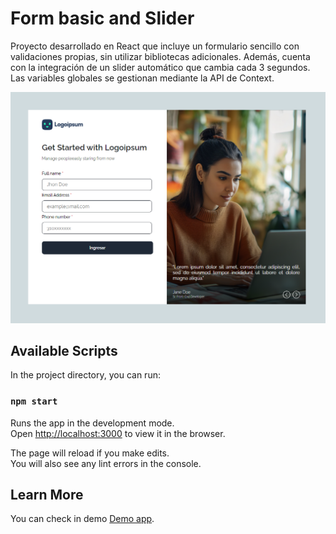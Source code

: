 # Form basic and Slider

Proyecto desarrollado en React que incluye un formulario sencillo con validaciones propias, sin utilizar bibliotecas adicionales. Además, cuenta con la integración de un slider automático que cambia cada 3 segundos. Las variables globales se gestionan mediante la API de Context.

![Descripción de la imagen](./image.png)

## Available Scripts

In the project directory, you can run:

### `npm start`

Runs the app in the development mode.\
Open [http://localhost:3000](http://localhost:3000) to view it in the browser.

The page will reload if you make edits.\
You will also see any lint errors in the console.

## Learn More

You can check in demo [Demo app](https://form-slider-hcvvuynq0-felipe-murcias-projects.vercel.app/).
